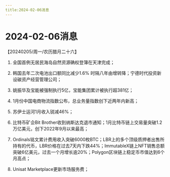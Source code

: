 ```yaml
---
title:2024-02-06消息
---
```

# 2024-02-06消息
【20240205/周一/农历腊月二十六】

1. 全国首例无居民海岛自然资源确权登簿在天津完成；

2. 韩国去年二次电池出口额同比减少1.6% 时隔八年由增转降；宁德时代投资新设碳资产经营管理公司；

3. 姚振华及宝能被强制执行5亿，宝能集团累计被执行超381亿；

4. 1月份中国电商物流指数公布，总业务量指数创下近两年内新高；

5. 苏伊士运河1月收入锐减46%；

6. 比特币矿企Bit Brother收到纳斯达克退市通知；1月比特币链上交易量突破1.2万亿美元，创下2022年9月以来最高；

7. Ordinals铭文累计费用收入突破6000枚BTC；LBR上的多个顶级质押者出售所持有的代币，LBR价格在过去7天内下跌44%；ImmutableX链上NFT销售总额突破6亿美元，过去一个月增长逾20%；Polygon区块链上稳定币市值达到6个月高点；

8. Unisat Marketplace更新市场服务费；
​